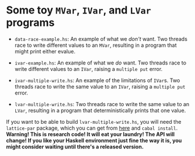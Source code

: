 # Some toy `MVar`, `IVar`, and `LVar` programs

  * `data-race-example.hs`: An example of what we _don't_ want.  Two
    threads race to write different values to an `MVar`, resulting in
    a program that might print either evalue.
	
  * `ivar-example.hs`: An example of what we _do_ want.  Two threads
    race to write different values to an `IVar`, raising a `multiple
    put` error.
	
  * `ivar-multiple-write.hs`: An example of the limitations of
    `IVar`s.  Two threads race to write the same value to an `IVar`,
    raising a `multiple put` error.
	
  * `lvar-multiple-write.hs`: Two threads race to write the same value
     to an `LVar`, resulting in a program that deterministically
     prints that one value.
	 
If you want to be able to build `lvar-multiple-write.hs`, you will
need the `lattice-par` package, which you can get from
[here](https://github.com/iu-parfunc/lvars/tree/master/haskell/lattice-par)
and `cabal install`.  **Warning!  This is research code!  It will eat
your laundry!  The API will change!  If you like your Haskell
environment just fine the way it is, you might consider waiting until
there's a released version.**
